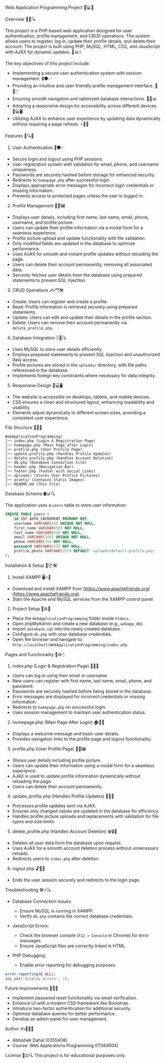  Web Application Programming Project 🎯💻🚀

 Overview 🌟📌🔍

This project is a PHP-based web application designed for user authentication, profile management, and CRUD operations. The system allows users to register, log in, update their profile details, and delete their account. The project is built using PHP, MySQL, HTML, CSS, and JavaScript with AJAX for dynamic updates. 🎨📊⚡

The key objectives of this project include:
- Implementing a secure user authentication system with session management. 🔒🛡️✅
- Providing an intuitive and user-friendly profile management interface. 👤📂🖱️
- Ensuring smooth navigation and optimized database interactions. 🚀🔄📊
- Adopting a responsive design for accessibility across different devices. 📱💻🖥️
- Utilizing AJAX to enhance user experience by updating data dynamically without requiring a page refresh. ⚡🔄🔗

 Features 🎯🔍✨

 1. User Authentication 🔑🛡️✅
- Secure login and logout using PHP sessions.
- User registration system with validation for email, phone, and username uniqueness.
- Passwords are securely hashed before storage for enhanced security.
- Redirects to `homepage.php` after successful login.
- Displays appropriate error messages for incorrect login credentials or missing information.
- Prevents access to protected pages unless the user is logged in.

 2. Profile Management 👤📂🖼️
- Displays user details, including first name, last name, email, phone, username, and profile picture.
- Users can update their profile information via a modal form for a seamless experience.
- Profile picture upload and update functionality with file validation.
- Only modified fields are updated in the database to optimize performance.
- Uses AJAX for smooth and instant profile updates without reloading the page.
- Users can delete their account permanently, removing all associated data.
- Securely fetches user details from the database using prepared statements to prevent SQL injection.

 3. CRUD Operations ✍️🗂️🛠️
- Create: Users can register and create a profile.
- Read: Profile information is retrieved securely using prepared statements.
- Update: Users can edit and update their details in the profile section.
- Delete: Users can remove their account permanently via `delete_profile.php`.

 4. Database Integration 🗄️🔗🔍
- Uses MySQL to store user details efficiently.
- Employs prepared statements to prevent SQL injection and unauthorized data access.
- Profile pictures are stored in the `uploads/` directory, with file paths referenced in the database.
- Implements foreign key constraints where necessary for data integrity.

 5. Responsive Design 📱💻🖥️
- The website is accessible on desktops, tablets, and mobile devices.
- CSS ensures a clean and structured layout, enhancing readability and usability.
- Elements adjust dynamically to different screen sizes, providing a consistent user experience.

 File Structure 📁📌📜

```
WebApplicationProgramming/
│── index.php (Login & Registration Page)
│── homepage.php (Main Page after Login)
│── profile.php (User Profile Page)
│── update_profile.php (Handles Profile Updates)
│── delete_profile.php (Handles Account Deletion)
│── db.php (Database Connection File)
│── header.php (Navigation Bar)
│── footer.php (Footer with Social Links)
│── uploads/ (Stores User Profile Pictures)
│── assets/ (Contains Static Images)
│── README.md (This File)
```

 Database Schema 🛢️📊🔍

The application uses a `users` table to store user information:

```sql
CREATE TABLE users (
    id INT AUTO_INCREMENT PRIMARY KEY,
    username VARCHAR(50) UNIQUE NOT NULL,
    first_name VARCHAR(50) NOT NULL,
    last_name VARCHAR(50) NOT NULL,
    email VARCHAR(100) UNIQUE NOT NULL,
    phone VARCHAR(15) NOT NULL,
    password VARCHAR(255) NOT NULL,
    profile_photo VARCHAR(255) DEFAULT 'uploads/default-profile.png'
);
```

 Installation & Setup 🔧📦🛠️

 1. Install XAMPP 🖥️🔥🐘
- Download and install XAMPP from [https://www.apachefriends.org](https://www.apachefriends.org).
- Start the Apache and MySQL services from the XAMPP control panel.

 2. Project Setup 📁⚙️🚀
- Place the `WebApplicationProgramming` folder inside `htdocs`.
- Open phpMyAdmin and create a new database (e.g., `webapp_db`).
- Import `database.sql` into the newly created database.
- Configure `db.php` with your database credentials.
- Open the browser and navigate to: `http://localhost/WebApplicationProgramming/index.php`.

 Pages and Functionality 📄⚙️🖱️

 1. index.php (Login & Registration Page) 🔑👤✅
- Users can log in using their email or username.
- New users can register with first name, last name, email, phone, and password.
- Passwords are securely hashed before being stored in the database.
- Error messages are displayed for incorrect credentials or missing information.
- Redirects to `homepage.php` on successful login.
- Uses session management to maintain user authentication status.

 2. homepage.php (Main Page After Login) 🏠📜📌
- Displays a welcome message and basic user details.
- Provides navigation links to the profile page and logout functionality.

 3. profile.php (User Profile Page) 👤📄🖼️
- Shows user details including profile picture.
- Users can update their information using a modal form for a seamless experience.
- AJAX is used to update profile information dynamically without reloading the page.
- Users can delete their account permanently.

 4. update_profile.php (Handles Profile Updates) 📝🔄✅
- Processes profile updates sent via AJAX.
- Ensures only changed values are updated in the database for efficiency.
- Handles profile picture uploads and replacements with validation for file types and size limits.

 5. delete_profile.php (Handles Account Deletion) 🗑️🔒🚀
- Deletes all user data from the database upon request.
- Uses AJAX for a smooth account deletion process without unnecessary reloads.
- Redirects users to `index.php` after deletion.

 6. logout.php 🔓👋🚪
- Ends the user session securely and redirects to the login page.

 Troubleshooting 🛠️⚡🔍

- Database Connection Issues:
  - Ensure MySQL is running in XAMPP.
  - Verify `db.php` contains the correct database credentials.

- JavaScript Errors:
  - Check the browser console (`F12 > Console` in Chrome) for error messages.
  - Ensure JavaScript files are correctly linked in HTML.

- PHP Debugging:
  - Enable error reporting for debugging purposes:

```php
error_reporting(E_ALL);
ini_set('display_errors', 1);
```

 Future Improvements 🚀💡🔮
- Implement password reset functionality via email verification.
- Enhance UI with a modern CSS framework like Bootstrap.
- Introduce two-factor authentication for additional security.
- Optimize database queries for better performance.
- Develop an admin panel for user management.

 Author ✍️👨‍💻📖
- Abhishek Dahal (0355408)
- Course: Web Applications Programming (ITS64504)

 License 📜⚖️🔍
This project is for educational purposes only.

